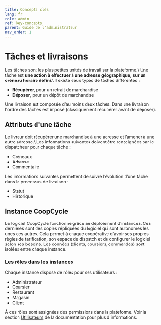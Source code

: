 ```yaml
---
title: Concepts clés
lang: fr
role: admin
ref: key-concepts
parent: Guide de l'administrateur
nav_order: 1
---
```


# Tâches et livraisons

Les tâches sont les plus petites unités de travail sur la plateforme.\\
Une tâche est **une action à effectuer à une adresse géographique, sur un créneau horaire défini**.\\
Il existe deux types de tâches différentes :
- **Récupérer**, pour un retrait de marchandise
- **Déposer**, pour un dépôt de marchandise

Une livraison est composée d’au moins deux tâches. Dans une livraison l'ordre des tâches est imposé (classiquement récupérer avant de déposer).

## Attributs d'une tâche

Le livreur doit récupérer une marchandise à une adresse et l’amener à une autre adresse.\\
Les informations suivantes doivent être renseignées par le dispatcheur pour chaque tâche :
- Créneaux
- Adresse
- Commentaire

Les informations suivantes permettent de suivre l’évolution d’une tâche dans le processus de livraison :
- Statut
- Historique

## Instance CoopCycle

Le logiciel CoopCycle fonctionne grâce au déploiement d’instances. Ces dernières sont des copies répliquées du logiciel qui sont autonomes les unes des autres. Cela permet à chaque coopérative d'avoir ses propres règles de tarification, son espace de dispatch et de configurer le logiciel selon ses besoins. Les données (clients, coursiers, commandes) sont isolées entre chaque instance.

### Les rôles dans les instances

Chaque instance dispose de rôles pour ses utilisateurs :
- Administrateur
- Coursier
- Restaurant
- Magasin
- Client

À ces rôles sont assignées des permissions dans la plateforme. Voir la section [Utilisateurs](/fr/administrateur/utilisateurs.html) de la documentation pour plus d'informations.
